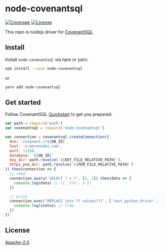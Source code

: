 # node-covenantsql

<p align="left">
    <a href="https://codecov.io/gh/CovenantSQL/node-covenantsql">
        <img src="https://codecov.io/gh/CovenantSQL/node-covenantsql/branch/master/graph/badge.svg"
            alt="Coverage"></a>
    <a href="https://opensource.org/licenses/Apache-2.0">
        <img src="https://img.shields.io/badge/License-Apache%202.0-blue.svg"
            alt="License"></a>
</p>

This repo is nodejs driver for [CovenantSQL](https://github.com/CovenantSQL/CovenantSQL)

## Install

Install `node-covenantsql` via npm or yarn:
```bash
npm install --save node-covenantsql
```
or
```bash
yarn add node-covenantsql
```

## Get started
Follow CovenantSQL [Quickstart](https://testnet.covenantsql.io/quickstart) to get you prepared.

```javascript
var path = require('path')
var covenantsql = require('node-covenantsql')

var connection = covenantsql.createConnection({
  dsn: `covenant://${DB_ID}`,
  host: 'e.morenodes.com',
  port: 11108,
  database: `${DB_ID}`
  key_dir: path.resolve(`${KEY_FILE_RELATIVE_PATH}`),
  https_pem_dir: path.resolve(`${PEM_FILE_RELATIVE_PATH}`)
}).then(connection => {
  // read
  connection.query('SELECT ? + ?', [1, 2]).then(data => {
    console.log(data) // [{ '1+2': 3 }]
  })

  // write
  connection.exec('REPLACE into ?? values(?)', ['test_python_driver', 1]).then(status => {
    console.log(status) // true
  })
})
```

## License

[Apache-2.0](LICENSE).
